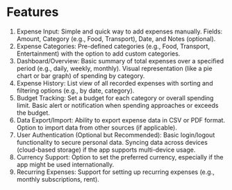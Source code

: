 # Features

1. Expense Input: Simple and quick way to add expenses manually. Fields: Amount, Category (e.g., Food, Transport), Date, and Notes (optional).
2. Expense Categories: Pre-defined categories (e.g., Food, Transport, Entertainment) with the option to add custom categories.
3. Dashboard/Overview: Basic summary of total expenses over a specified period (e.g., daily, weekly, monthly). Visual representation (like a pie chart or bar graph) of spending by category.
4. Expense History: List view of all recorded expenses with sorting and filtering options (e.g., by date, category).
5. Budget Tracking: Set a budget for each category or overall spending limit. Basic alert or notification when spending approaches or exceeds the budget.
6. Data Export/Import: Ability to export expense data in CSV or PDF format. Option to import data from other sources (if applicable).
7. User Authentication (Optional but Recommended): Basic login/logout functionality to secure personal data. Syncing data across devices (cloud-based storage) if the app supports multi-device usage.
8. Currency Support: Option to set the preferred currency, especially if the app might be used internationally.
9. Recurring Expenses: Support for setting up recurring expenses (e.g., monthly subscriptions, rent).
